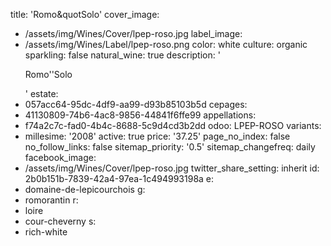 title: 'Romo&quotSolo'
cover_image:
  - /assets/img/Wines/Cover/lpep-roso.jpg
label_image:
  - /assets/img/Wines/Label/lpep-roso.png
color: white
culture: organic
sparkling: false
natural_wine: true
description: '<p>Romo''Solo</p>'
estate:
  - 057acc64-95dc-4df9-aa99-d93b85103b5d
cepages:
  - 41130809-74b6-4ac8-9856-44841f6ffe99
appellations:
  - f74a2c7c-fad0-4b4c-8688-5c9d4cd3b2dd
odoo: LPEP-ROSO
variants:
  -
    millesime: '2008'
    active: true
    price: '37.25'
page_no_index: false
no_follow_links: false
sitemap_priority: '0.5'
sitemap_changefreq: daily
facebook_image:
  - /assets/img/Wines/Cover/lpep-roso.jpg
twitter_share_setting: inherit
id: 2b0b151b-7839-42a4-97ea-1c494993198a
e:
  - domaine-de-lepicourchois
g:
  - romorantin
r:
  - loire
  - cour-cheverny
s:
  - rich-white
